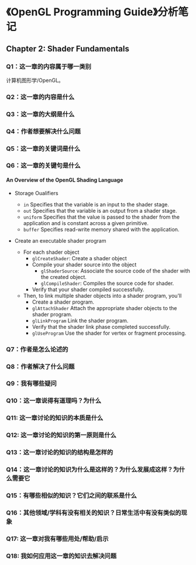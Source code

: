 # 《OpenGL Programming Guide》分析笔记

## Chapter 2: Shader Fundamentals

### Q1：这一章的内容属于哪一类别

计算机图形学/OpenGL。

### Q2：这一章的内容是什么

### Q3：这一章的大纲是什么

### Q4：作者想要解决什么问题

### Q5：这一章的关键词是什么

### Q6：这一章的关键句是什么

#### An Overview of the OpenGL Shading Language

- Storage Oualifiers
  - `in` Specifies that the variable is an input to the shader stage.
  - `out` Specifies that the variable is an output from a shader stage.
  - `uniform` Specifies that the value is passed to the shader from the application and
    is constant across a given primitive.
  - `buffer` Specifies read-write memory shared with the application.

- Create an executable shader program
  - For each shader object
    - `glCreateShader`: Create a shader object
    - Compile your shader source into the object
      - `glShaderSource`: Associate the source code of the shader with the created object.
      - `glCompileShader`: Compiles the source code for shader.
    - Verify that your shader compiled successfully.
  - Then, to link multiple shader objects into a shader program, you'll
    - Create a shader program.
    - `glAttachShader` Attach the appropriate shader objects to the shader program.
    - `glLinkProgram` Link the shader program.
    - Verify that the shader link phase completed successfully.
    - `glUseProgram` Use the shader for vertex or fragment processing.

### Q7：作者是怎么论述的

### Q8：作者解决了什么问题

### Q9：我有哪些疑问

### Q10：这一章说得有道理吗？为什么

### Q11: 这一章讨论的知识的本质是什么

### Q12: 这一章讨论的知识的第一原则是什么

### Q13：这一章讨论的知识的结构是怎样的

### Q14：这一章讨论的知识为什么是这样的？为什么发展成这样？为什么需要它

### Q15：有哪些相似的知识？它们之间的联系是什么

### Q16：其他领域/学科有没有相关的知识？日常生活中有没有类似的现象

### Q17: 这一章对我有哪些用处/帮助/启示

### Q18: 我如何应用这一章的知识去解决问题
